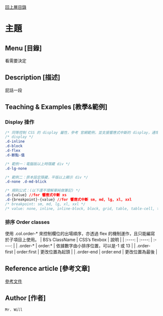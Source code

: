 [回上層目錄](../README.md)

# 主題

## **Menu [目錄]**
看需要決定

## **Description [描述]**
屁話一段

## **Teaching & Examples [教學&範例]**
### Display 操作
```css
/* 同等控制 CSS 的 display 屬性，參考 官網範例，並支援響應式中斷的 display，通常是以下寫法： */
/* display */
.d-inline
.d-block
.d-flex
.d-斷點-值

/* 範例一：電腦版以上時隱藏 div */
.d-lg-none

/* 範例二：原本設定隱藏，平版以上顯示 div */
.d-none .d-md-blick

/* 規則公式：(以下還不理解單純做筆記) */
.d-{value} //for 響應式中斷 xs
.d-{breakpoint}-{value} //for 響應式中斷 sm, md, lg, xl, xxl
/* breakpoint: sm, md, lg, xl, xxl */
/* value: none, inline, inline-block, block, grid, table, table-cell, table-row, flex, inline-flex */
```

### 排序 Order classes
使用 .col.order-* 來控制欄位的出場順序，亦透過 flex 的機制運作，且只能編寫於子項目上使用。
| BS’s ClassName | CSS’s flexbox | 說明 |
| :----: | :----: | :----: |
| .order-* | order:* | 依據數字由小排序位置，可以是-1 或 13 |
| .order-first | order:first | 更改位置為起頭 |
| .order-end | order:end | 更改位置為最後 |


## **Reference article [參考文章]**
[參考文件](https://summer10920.github.io/2021/02-16/bs5-class-1/)

## **Author [作者]**
`Mr. Will`

